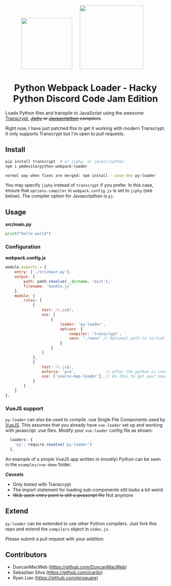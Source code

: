 
<div align="center">
  <img width="160" height="160"
    src="https://cdn.worldvectorlogo.com/logos/python-5.svg">
  <a href="https://github.com/webpack/webpack">
    <img width="200" height="200" hspace="20"
      src="https://webpack.js.org/assets/icon-square-big.svg">
  </a>
  <h1>Python Webpack Loader - Hacky Python Discord Code Jam Edition</h1>
</div>

Loads Python files and transpile to JavaScript using the awesome [Transcrypt](http://www.transcrypt.org/), ~~[Jiphy](https://github.com/timothycrosley/jiphy) or [Javascripthon](https://github.com/metapensiero/metapensiero.pj) compilers~~.

Right now, I have just patched this to get it working with modern Transcrypt. It only supports Transcrypt but I'm open to pull requests.


## Install

```bash
pip install transcrypt  # or jiphy, or javascripthon
npm i pmdevita/python-webpack-loader

normal way when fixes are merged: npm install --save-dev py-loader
```

You may specify `jiphy` instead of `transcrypt` if you prefer. In this case, ensure that `options.compiler` in `webpack.config.js` is set to `jiphy` (see below). The compiler option for Javascripthon is `pj`.

## Usage

**src/main.py**
```py
print("hello world")
```

### Configuration

**webpack.config.js**
```js
module.exports = {
    entry: ['./src/main.py'],
    output: {
        path: path.resolve(__dirname, 'dist'),
        filename: 'bundle.js'
    },
    module: {
        rules: [
            {
                test: /\.py$/,
                use: [
                    {
                        loader: 'py-loader',
                        options: {
                            compiler: 'transcrypt',
                            venv: "./venv" // Optional path to virtual environment to use for compilation
                        }
                    }
                ]
            },
            {
                test: /\.js$/,
                enforce: 'pre',             // After the python is converted to JS, it loads through the JS loader
                use: ['source-map-loader'], // Do this to get your sourcemaps (kinda) working
            }
        ]
    }
};
```

### VueJS support

`py-loader` can also be used to compile .vue Single File Components used by [VueJS](https://www.vuejs.org). This assumes that you already have `vue-loader` set up and working with javascript .vue files. Modify your `vue-loader` config file as shown:

```js
  loaders: {
    'py': require.resolve('py-loader')
  },
```

An example of a simple VueJS app written in (mostly) Python can be seen in the `examples/vue-demo` folder.

***Caveats***
* Only tested with Transcrypt
* The import statement for loading sub-components still looks a bit weird
* ~~Web-pack entry point is still a javascript file~~ Not anymore

## Extend

`py-loader` can be extended to use other Python compilers. Just fork this repo and extend the `compilers` object in `index.js`.

Please submit a pull request with your addition.


## Contributors

- DuncanMacWeb (https://github.com/DuncanMacWeb)
- Sebastian Silva (https://github.com/icarito)
- Ryan Liao (https://github.com/pirsquare)
